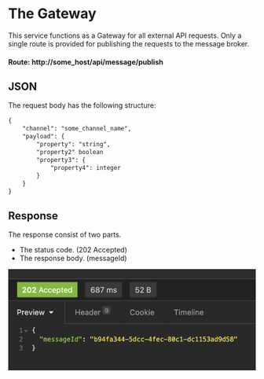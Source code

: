 # The Gateway

This service functions as a Gateway for all external API requests.
Only a single route is provided for publishing the requests to the message broker.

#### Route: http://some_host/api/message/publish

## JSON
The request body has the following structure:

```
{
    "channel": "some_channel_name",
    "payload": {
        "property": "string",
        "property2" boolean
        "property3": {
            "property4": integer
        }
    }
}
```

## Response
The response consist of two parts.

* The status code. (202 Accepted)
* The response body. (messageId)

![Response Body Example Image](/docs/image/response-body-example.png)